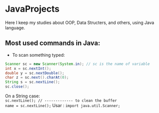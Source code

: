 # JavaProjects

Here I keep my studies about OOP, Data Structers, and others, using Java language.

## Most used commands in Java:

- To scan something typed:
```java
Scanner sc = new Scanner(System.in); // sc is the name of variable
int x = sc.nextInt();
double y = sc.nextDouble();
char z = sc.next().charAt(0);
String s = sc.nextLine();
sc.close();
```
On a String case:   
`sc.nextLine(); // ------------- to clean the buffer`   
`name = sc.nextLine();`
Usar : `import java.util.Scanner;`

